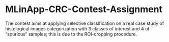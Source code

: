 # MLinApp-CRC-Contest-Assignment
The contest aims at applying selective classification on a  real case study of histological images categorization  with 3 classes of interest and 4 of “spurious“ samples; this is due to the ROI-cropping procedure.

